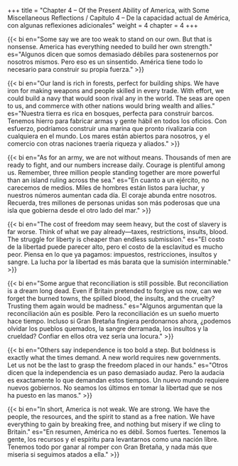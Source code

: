 +++
title = "Chapter 4 – Of the Present Ability of America, with Some Miscellaneous Reflections / Capítulo 4 – De la capacidad actual de América, con algunas reflexiones adicionales"
weight = 4
chapter = 4
+++

{{< bi en="Some say we are too weak to stand on our own. But that is nonsense. America has everything needed to build her own strength." es="Algunos dicen que somos demasiado débiles para sostenernos por nosotros mismos. Pero eso es un sinsentido. América tiene todo lo necesario para construir su propia fuerza." >}}

{{< bi en="Our land is rich in forests, perfect for building ships. We have iron for making weapons and people skilled in every trade. With effort, we could build a navy that would soon rival any in the world. The seas are open to us, and commerce with other nations would bring wealth and allies." es="Nuestra tierra es rica en bosques, perfecta para construir barcos. Tenemos hierro para fabricar armas y gente hábil en todos los oficios. Con esfuerzo, podríamos construir una marina que pronto rivalizaría con cualquiera en el mundo. Los mares están abiertos para nosotros, y el comercio con otras naciones traería riqueza y aliados." >}}

{{< bi en="As for an army, we are not without means. Thousands of men are ready to fight, and our numbers increase daily. Courage is plentiful among us. Remember, three million people standing together are more powerful than an island ruling across the sea." es="En cuanto a un ejército, no carecemos de medios. Miles de hombres están listos para luchar, y nuestros números aumentan cada día. El coraje abunda entre nosotros. Recuerda, tres millones de personas unidas son más poderosas que una isla que gobierna desde el otro lado del mar." >}}

{{< bi en="The cost of freedom may seem heavy, but the cost of slavery is far worse. Think of what we pay already—taxes, restrictions, insults, blood. The struggle for liberty is cheaper than endless submission." es="El costo de la libertad puede parecer alto, pero el costo de la esclavitud es mucho peor. Piensa en lo que ya pagamos: impuestos, restricciones, insultos y sangre. La lucha por la libertad es más barata que la sumisión interminable." >}}

{{< bi en="Some argue that reconciliation is still possible. But reconciliation is a dream long dead. Even if Britain pretended to forgive us now, can we forget the burned towns, the spilled blood, the insults, and the cruelty? Trusting them again would be madness." es="Algunos argumentan que la reconciliación aún es posible. Pero la reconciliación es un sueño muerto hace tiempo. Incluso si Gran Bretaña fingiera perdonarnos ahora, ¿podemos olvidar los pueblos quemados, la sangre derramada, los insultos y la crueldad? Confiar en ellos otra vez sería una locura." >}}

{{< bi en="Others say independence is too bold a step. But boldness is exactly what the times demand. A new world requires new governments. Let us not be the last to grasp the freedom placed in our hands." es="Otros dicen que la independencia es un paso demasiado audaz. Pero la audacia es exactamente lo que demandan estos tiempos. Un nuevo mundo requiere nuevos gobiernos. No seamos los últimos en tomar la libertad que se nos ha puesto en las manos." >}}

{{< bi en="In short, America is not weak. We are strong. We have the people, the resources, and the spirit to stand as a free nation. We have everything to gain by breaking free, and nothing but misery if we cling to Britain." es="En resumen, América no es débil. Somos fuertes. Tenemos la gente, los recursos y el espíritu para levantarnos como una nación libre. Tenemos todo por ganar al romper con Gran Bretaña, y nada más que miseria si seguimos atados a ella." >}}
